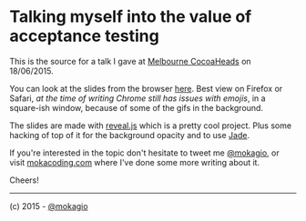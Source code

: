 # Talking myself into the value of acceptance testing

This is the source for a talk I gave at [Melbourne CocoaHeads](http://www.melbournecocoaheads.com/) on 18/06/2015.

You can look at the slides from the browser [here](https://mokagio.github.io/acceptance-tests-cocoaheads-talk). Best view on Firefox or Safari, _at the time of writing Chrome still has issues with emojis_, in a square-ish window, because of some of the gifs in the background.

The slides are made with [reveal.js](http://lab.hakim.se/reveal-js/#/) which is a pretty cool project. Plus some hacking of top of it for the background opacity and to use [Jade](http://jade-lang.com/).

If you're interested in the topic don't hesitate to tweet me [@mokagio](https://twitter.com/mokagio), or visit [mokacoding.com](http://mokacoding.com) where I've done some more writing about it.

Cheers!

---

(c) 2015 - [@mokagio](https://twitter.com/mokagio)
